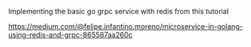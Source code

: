 Implementing the basic go grpc service with redis from this tutorial


https://medium.com/@felipe.infantino.moreno/microservice-in-golang-using-redis-and-grpc-865587aa260c